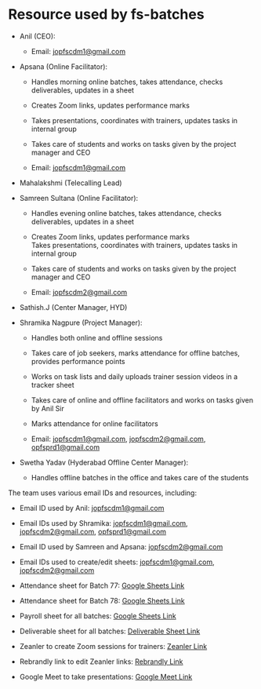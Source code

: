 # Resource used by fs-batches
-   Anil (CEO):
    
    -   Email: [jopfscdm1@gmail.com](mailto:jopfscdm1@gmail.com)
        
-   Apsana (Online Facilitator):
    
    -   Handles morning online batches, takes attendance, checks deliverables, updates in a sheet
        
    -   Creates Zoom links, updates performance marks
        
    -   Takes presentations, coordinates with trainers, updates tasks in internal group
        
    -   Takes care of students and works on tasks given by the project manager and CEO
        
    -   Email: [jopfscdm1@gmail.com](mailto:jopfscdm1@gmail.com)
        
-   Mahalakshmi (Telecalling Lead)
    
-   Samreen Sultana (Online Facilitator):
    
    -   Handles evening online batches, takes attendance, checks deliverables, updates in a sheet
        
    -   Creates Zoom links, updates performance marks  
        Takes presentations, coordinates with trainers, updates tasks in internal group
        
    -   Takes care of students and works on tasks given by the project manager and CEO
        
    -   Email: [jopfscdm2@gmail.com](mailto:jopfscdm2@gmail.com)
        
-   Sathish.J (Center Manager, HYD)
    
-   Shramika Nagpure (Project Manager):
    
    -   Handles both online and offline sessions
        
    -   Takes care of job seekers, marks attendance for offline batches, provides performance points
        
    -   Works on task lists and daily uploads trainer session videos in a tracker sheet
        
    -   Takes care of online and offline facilitators and works on tasks given by Anil Sir
        
    -   Marks attendance for online facilitators
        
    -   Email: [jopfscdm1@gmail.com](mailto:jopfscdm1@gmail.com), [jopfscdm2@gmail.com](mailto:jopfscdm2@gmail.com), [opfsprd1@gmail.com](mailto:opfsprd1@gmail.com)
        
-   Swetha Yadav (Hyderabad Offline Center Manager):
    
    -   Handles offline batches in the office and takes care of the students
        

The team uses various email IDs and resources, including:  

-   Email ID used by Anil: [jopfscdm1@gmail.com](mailto:jopfscdm1@gmail.com)
    
-   Email IDs used by Shramika: [jopfscdm1@gmail.com](mailto:jopfscdm1@gmail.com), [jopfscdm2@gmail.com](mailto:jopfscdm2@gmail.com), [opfsprd1@gmail.com](mailto:opfsprd1@gmail.com)
    
-   Email ID used by Samreen and Apsana: [jopfscdm2@gmail.com](mailto:jopfscdm2@gmail.com)
    
-   Email IDs used to create/edit sheets: [jopfscdm1@gmail.com](mailto:jopfscdm1@gmail.com), [jopfscdm2@gmail.com](mailto:jopfscdm2@gmail.com)
    
-   Attendance sheet for Batch 77: [Google Sheets Link](https://docs.google.com/spreadsheets/d/1wKm_QgKamUgZNuxV5Y5Ah4ODxiogAR0mbUpcgO-uwbg/edit#gid=0)
    
-   Attendance sheet for Batch 78: [Google Sheets Link](https://docs.google.com/spreadsheets/d/14A2TC0v6xez62LvV3xXXGCQIsGFsMpW0hfAh_TvdtT8/edit#gid=799592773)
    
-   Payroll sheet for all batches: [Google Sheets Link](https://docs.google.com/spreadsheets/d/1-_4dQb3y5lABMYHg55nVcO6SXd27SVbQlfWgIc4K8rY/edit#gid=1008445077)
    
-   Deliverable sheet for all batches: [Deliverable Sheet Link](https://r.ncodeit.com/del)
    
-   Zeanler to create Zoom sessions for trainers: [Zeanler Link](https://university.ncodeit.com/admin#home)
    
-   Rebrandly link to edit Zeanler links: [Rebrandly Link](https://app.rebrandly.com/)
    
-   Google Meet to take presentations: [Google Meet Link](https://meet.google.com/)
